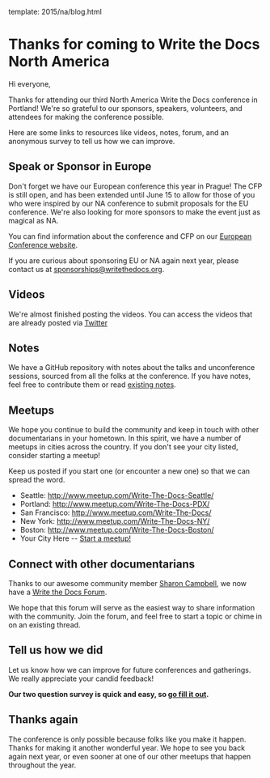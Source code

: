 template: 2015/na/blog.html

Thanks for coming to Write the Docs North America
=================================================

Hi everyone,

Thanks for attending our third North America Write the Docs conference in Portland! We're so grateful to our sponsors, speakers, volunteers, and attendees for making the conference possible. 

Here are some links to resources like videos, notes, forum, and an anonymous survey to tell us how we can improve.

## Speak or Sponsor in Europe

Don't forget we have our European conference this year in Prague! The CFP is still open, and has been extended until June 15 to allow for those of you who were inspired by our NA conference to submit proposals for the EU conference. We're also looking for more sponsors to make the event just as magical as NA.

You can find information about the conference and CFP on our [European Conference website](http://www.writethedocs.org/conf/eu/2015/).

If you are curious about sponsoring EU or NA again next year,
please contact us at <sponsorships@writethedocs.org>.

## Videos

We're almost finished posting the videos. You can access the videos that are already posted via [Twitter](https://twitter.com/search?q=%23writethedocs%20from%3Anextdayvideo&src=typd)

## Notes

We have a GitHub repository with notes about the talks and unconference sessions, sourced from all the folks at the conference. If you have notes, feel free to contribute them or read [existing notes](https://github.com/writethedocs/attendee-notes).

## Meetups

We hope you continue to build the community and keep in touch with other documentarians in your hometown. In this spirit, we have a number of meetups in cities across the country. If you don't see your city listed, consider starting a meetup! 

Keep us posted if you start one (or encounter a new one) so that we can spread the word.

* Seattle: <http://www.meetup.com/Write-The-Docs-Seattle/>
* Portland: <http://www.meetup.com/Write-The-Docs-PDX/>
* San Francisco: <http://www.meetup.com/Write-The-Docs/>
* New York: <http://www.meetup.com/Write-The-Docs-NY/>
* Boston: <http://www.meetup.com/Write-The-Docs-Boston/>
* Your City Here -- [Start a meetup!](https://www.youtube.com/watch?v=ZwQ8Kd48d0w)

## Connect with other documentarians

Thanks to our awesome community member [Sharon Campbell](https://twitter.com/captainshar), we now have a [Write the Docs Forum](http://forum.writethedocs.org/).

We hope that this forum will serve as the easiest way to share information with the community. Join the forum, and feel free to start a topic or chime in on an existing thread.

## Tell us how we did

Let us know how we can improve for future conferences and gatherings. We really appreciate your candid feedback!

**Our two question survey is quick and easy, so [go fill it out](https://docs.google.com/forms/d/1s8PYo_VmjBg9-BZEBzD8V7glVBFNFWZ3Lz7dqNGOUic/viewform?usp=send_form).**


## Thanks again

The conference is only possible because folks like you make it happen.
Thanks for making it another wonderful year.
We hope to see you back again next year,
or even sooner at one of our other meetups that happen throughout the year.
